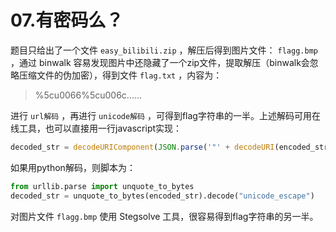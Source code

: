 # 07.有密码么？

题目只给出了一个文件 `easy_bilibili.zip` ，解压后得到图片文件： `flagg.bmp` ，通过 binwalk 容易发现图片中还隐藏了一个zip文件，提取解压（binwalk会忽略压缩文件的伪加密），得到文件 `flag.txt` ，内容为：

> %5cu0066%5cu006c......

进行 `url解码` ，再进行 `unicode解码` ，可得到flag字符串的一半。上述解码可用在线工具，也可以直接用一行javascript实现：

```javascript
decoded_str = decodeURIComponent(JSON.parse('"' + decodeURI(encoded_str) + '"'));
```

如果用python解码，则脚本为：

```python
from urllib.parse import unquote_to_bytes
decoded_str = unquote_to_bytes(encoded_str).decode("unicode_escape")
```

对图片文件 `flagg.bmp` 使用 Stegsolve 工具，很容易得到flag字符串的另一半。
